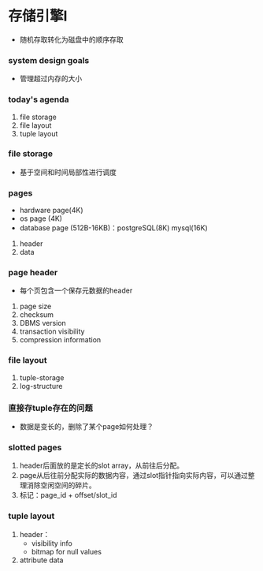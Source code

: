 # 存储引擎I
- 随机存取转化为磁盘中的顺序存取
### system design goals
- 管理超过内存的大小
### today's agenda
1. file storage
2. file layout
3. tuple layout
### file storage
- 基于空间和时间局部性进行调度
### pages
- hardware page(4K)
- os page (4K)
- database page (512B-16KB)：postgreSQL(8K) mysql(16K)
1. header
2. data
### page header
- 每个页包含一个保存元数据的header
1. page size
2. checksum
3. DBMS version
4. transaction visibility
5. compression information
### file layout
1. tuple-storage
2. log-structure
### 直接存tuple存在的问题
- 数据是变长的，删除了某个page如何处理？
### slotted pages
1. header后面放的是定长的slot array，从前往后分配。
2. page从后往前分配实际的数据内容，通过slot指针指向实际内容，可以通过整理消除空闲空间的碎片。
3. 标记：page_id + offset/slot_id
### tuple layout
1. header：
    - visibility info
    - bitmap for null values
2. attribute data
